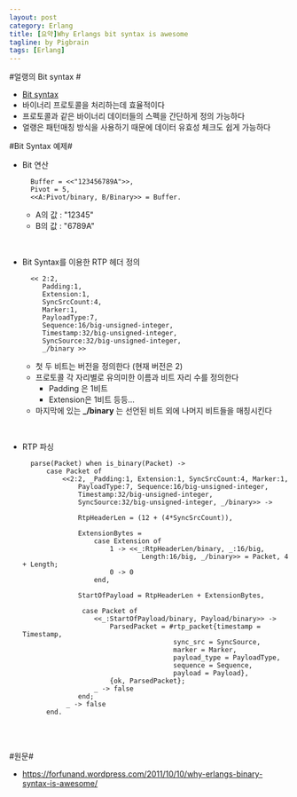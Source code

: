 ```yaml
---
layout: post
category: Erlang
title: [요약]Why Erlangs bit syntax is awesome
tagline: by Pigbrain
tags: [Erlang]
---
```


<!--more-->

#얼랭의 Bit syntax #  
* [Bit syntax](http://pigbrain.github.io/erlang/2015/07/30/BitSyntax_on_Erlang/)
* 바이너리 프로토콜을 처리하는데 효율적이다  
* 프로토콜과 같은 바이너리 데이터들의 스펙을 간단하게 정의 가능하다  
* 얼랭은 패턴매칭 방식을 사용하기 때문에 데이터 유효성 체크도 쉽게 가능하다  

#Bit Syntax 예제#

* Bit 연산
   
		Buffer = <<"123456789A">>,
		Pivot = 5,
		<<A:Pivot/binary, B/Binary>> = Buffer.
  
	* A의 값 : "12345"  
	* B의 값 : "6789A"  
<br>  

* Bit Syntax를 이용한 RTP 헤더 정의  

		<< 2:2, 
		   Padding:1, 
		   Extension:1, 
		   SyncSrcCount:4, 
		   Marker:1, 
		   PayloadType:7, 
		   Sequence:16/big-unsigned-integer, 
		   Timestamp:32/big-unsigned-integer, 
		   SyncSource:32/big-unsigned-integer, 
		   _/binary >>  
	* 첫 두 비트는 버전을 정의한다 (현재 버전은 2)  
	* 프로토콜 각 자리별로 유의미한 이름과 비트 자리 수를 정의한다 
		* Padding 은 1비트  
		* Extension은 1비트  등등...  
	* 마지막에 있는 **\_/binary** 는 선언된 비트 외에 나머지 비트들을 매칭시킨다  
  
<br>  

* RTP 파싱  

		parse(Packet) when is_binary(Packet) ->
			case Packet of  
				<<2:2, _Padding:1, Extension:1, SyncSrcCount:4, Marker:1,  
					PayloadType:7, Sequence:16/big-unsigned-integer,  
				  	Timestamp:32/big-unsigned-integer,  
				  	SyncSource:32/big-unsigned-integer, _/binary>> ->  
				  
				  	RtpHeaderLen = (12 + (4*SyncSrcCount)),  
				  
				  	ExtensionBytes =  
				  		case Extension of  
				  			1 -> <<_:RtpHeaderLen/binary, _:16/big, 
									Length:16/big, _/binary>> = Packet, 4 + Length;  
				  			0 -> 0  
				  		end, 
				  
				  	StartOfPayload = RtpHeaderLen + ExtensionBytes,
				  
				 	 case Packet of  
				  		<<_:StartOfPayload/binary, Payload/binary>> ->  
				  			ParsedPacket = #rtp_packet{timestamp = Timestamp,  
											sync_src = SyncSource, 
											marker = Marker,  
											payload_type = PayloadType,  
											sequence = Sequence,  
											payload = Payload},  
							{ok, ParsedPacket};  
						_ -> false  
				  	end;  
				 _ -> false  
			end.  
<br>  
<br>  

#원문#
* https://forfunand.wordpress.com/2011/10/10/why-erlangs-binary-syntax-is-awesome/
